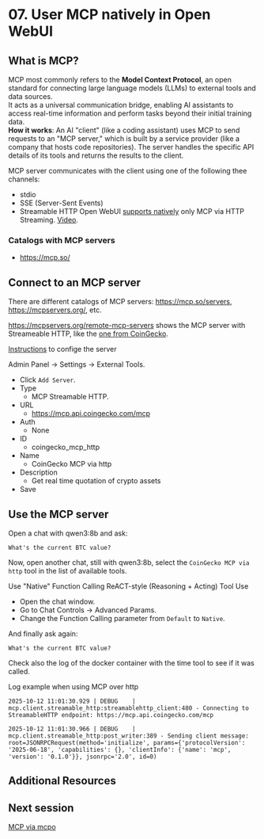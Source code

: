 # 07. User MCP natively in Open WebUI

## What is MCP?
MCP most commonly refers to the **Model Context Protocol**, an open standard for connecting large language models (LLMs) to external tools and data sources.   
It acts as a universal communication bridge, enabling AI assistants to access real-time information and perform tasks beyond their initial training data.  
**How it works**: An AI "client" (like a coding assistant) uses MCP to send requests to an "MCP server," which is built by a service provider (like a company that hosts code repositories). The server handles the specific API details of its tools and returns the results to the client. 

MCP server communicates with the client using one of the following thee channels:
- stdio
- SSE (Server-Sent Events)
- Streamable HTTP
Open WebUI [supports natively](https://docs.openwebui.com/features/mcp) only MCP via HTTP Streaming. [Video](https://www.reddit.com/r/LocalLLaMA/comments/1ns7f86/native_mcp_now_in_open_webui/).


### Catalogs with MCP servers
- https://mcp.so/




## Connect to an MCP server

There are different catalogs of MCP servers: https://mcp.so/servers, https://mcpservers.org/, etc.

https://mcpservers.org/remote-mcp-servers shows the MCP server with Streameable HTTP, like the [one from CoinGecko](https://mcp.api.coingecko.com/).


[Instructions](https://docs.openwebui.com/features/mcp) to confige the server 

Admin Panel -> Settings -> External Tools.
- Click `Add Server`.
- Type
  - MCP Streamable HTTP.
- URL
  - https://mcp.api.coingecko.com/mcp
- Auth
  - None
- ID
  - coingecko_mcp_http
- Name
  - CoinGecko MCP via http
- Description
  - Get real time quotation of crypto assets
- Save




## Use the MCP server

Open a chat with qwen3:8b and ask:
```
What's the current BTC value?
```

Now, open another chat, still with qwen3:8b, select the `CoinGecko MCP via http` tool in the list of available tools.

Use "Native" Function Calling ReACT-style (Reasoning + Acting) Tool Use
- Open the chat window.
- Go to Chat Controls -> Advanced Params.
- Change the Function Calling parameter from `Default` to `Native`.

And finally ask again:
```
What's the current BTC value?
```
Check also the log of the docker container with the time tool to see if it was called.

Log example when using MCP over http
``` 
2025-10-12 11:01:30.929 | DEBUG    | mcp.client.streamable_http:streamablehttp_client:480 - Connecting to StreamableHTTP endpoint: https://mcp.api.coingecko.com/mcp

2025-10-12 11:01:30.966 | DEBUG    | mcp.client.streamable_http:post_writer:389 - Sending client message: root=JSONRPCRequest(method='initialize', params={'protocolVersion': '2025-06-18', 'capabilities': {}, 'clientInfo': {'name': 'mcp', 'version': '0.1.0'}}, jsonrpc='2.0', id=0)
```




## Additional Resources



## Next session
[MCP via mcpo](08-mcp_via_mcpo.md)





